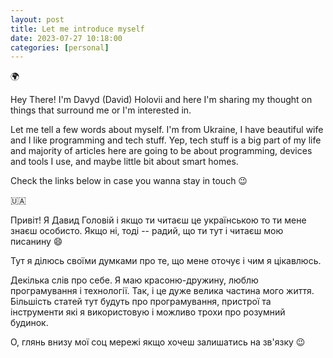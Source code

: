 ```yaml
---
layout: post
title: Let me introduce myself
date: 2023-07-27 10:18:00
categories: [personal]
---
```


:earth_africa:

Hey There! I'm Davyd (David) Holovii and here I'm sharing my thought on things that surround me or I'm interested in.

Let  me tell a few words about myself. I'm from Ukraine, I have beautiful wife and I like programming and tech stuff. Yep, tech stuff is a big part of my life and majority of articles here are going to be about programming, devices and tools I use, and maybe little bit about smart homes. 

Check the links below in case you wanna stay in touch :wink:

:ukraine:

Привіт! Я Давид Головій і якщо ти читаєш це українською то ти мене знаєш особисто. Якщо ні, тоді -- радий, що ти тут і читаєш мою писанину :smile: 

Тут я ділюсь своїми думками про те, що мене оточує і чим я цікавлюсь.

Декілька слів про себе. Я маю красоню-дружину, люблю програмування і технології. Так, і це дуже велика частина мого життя. Більшість статей тут будуть про програмування, пристрої та інструменти які я використовую і можливо трохи про розумний будинок. 

О, глянь внизу мої соц мережі якщо хочеш залишатись на зв'язку :wink: